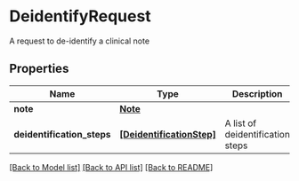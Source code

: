 # DeidentifyRequest

A request to de-identify a clinical note

## Properties
Name | Type | Description | Notes
------------ | ------------- | ------------- | -------------
**note** | [**Note**](Note.md) |  | 
**deidentification_steps** | [**[DeidentificationStep]**](DeidentificationStep.md) | A list of deidentification steps | 

[[Back to Model list]](../README.md#documentation-for-models) [[Back to API list]](../README.md#documentation-for-api-endpoints) [[Back to README]](../README.md)


